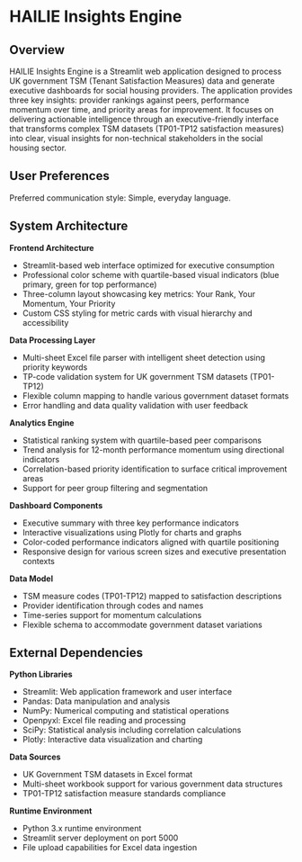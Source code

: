 # HAILIE Insights Engine

## Overview

HAILIE Insights Engine is a Streamlit web application designed to process UK government TSM (Tenant Satisfaction Measures) data and generate executive dashboards for social housing providers. The application provides three key insights: provider rankings against peers, performance momentum over time, and priority areas for improvement. It focuses on delivering actionable intelligence through an executive-friendly interface that transforms complex TSM datasets (TP01-TP12 satisfaction measures) into clear, visual insights for non-technical stakeholders in the social housing sector.

## User Preferences

Preferred communication style: Simple, everyday language.

## System Architecture

**Frontend Architecture**
- Streamlit-based web interface optimized for executive consumption
- Professional color scheme with quartile-based visual indicators (blue primary, green for top performance)
- Three-column layout showcasing key metrics: Your Rank, Your Momentum, Your Priority
- Custom CSS styling for metric cards with visual hierarchy and accessibility

**Data Processing Layer**
- Multi-sheet Excel file parser with intelligent sheet detection using priority keywords
- TP-code validation system for UK government TSM datasets (TP01-TP12)
- Flexible column mapping to handle various government dataset formats
- Error handling and data quality validation with user feedback

**Analytics Engine**
- Statistical ranking system with quartile-based peer comparisons
- Trend analysis for 12-month performance momentum using directional indicators
- Correlation-based priority identification to surface critical improvement areas
- Support for peer group filtering and segmentation

**Dashboard Components**
- Executive summary with three key performance indicators
- Interactive visualizations using Plotly for charts and graphs
- Color-coded performance indicators aligned with quartile positioning
- Responsive design for various screen sizes and executive presentation contexts

**Data Model**
- TSM measure codes (TP01-TP12) mapped to satisfaction descriptions
- Provider identification through codes and names
- Time-series support for momentum calculations
- Flexible schema to accommodate government dataset variations

## External Dependencies

**Python Libraries**
- Streamlit: Web application framework and user interface
- Pandas: Data manipulation and analysis
- NumPy: Numerical computing and statistical operations
- Openpyxl: Excel file reading and processing
- SciPy: Statistical analysis including correlation calculations
- Plotly: Interactive data visualization and charting

**Data Sources**
- UK Government TSM datasets in Excel format
- Multi-sheet workbook support for various government data structures
- TP01-TP12 satisfaction measure standards compliance

**Runtime Environment**
- Python 3.x runtime environment
- Streamlit server deployment on port 5000
- File upload capabilities for Excel data ingestion